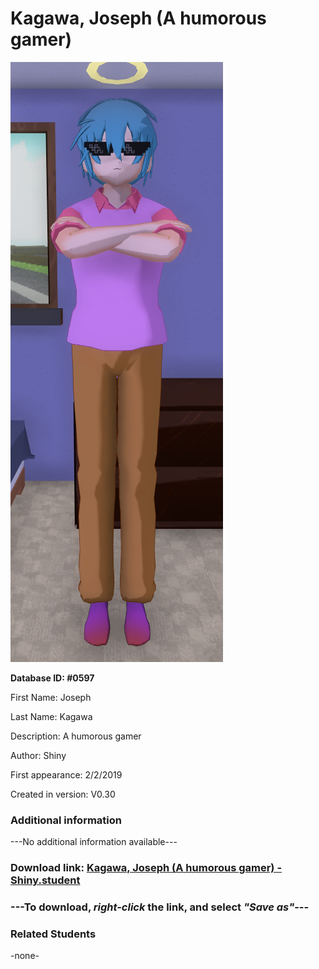 # Kagawa, Joseph (A humorous gamer)

<img src="../../Files/Images/Kagawa, Joseph (A humorous gamer).png" title="Kagawa, Joseph (A humorous gamer) - Shiny">

**Database ID: #0597**

First Name: Joseph

Last Name: Kagawa

Description: A humorous gamer

Author: Shiny

First appearance: 2/2/2019

Created in version: V0.30

### Additional information

---No additional information available---

### Download link: <a href="https://raw.githubusercontent.com/Arbiter1223/Daigaku-Gurashi-Custom-Students/master/Files/Student%20Files/Kagawa%2C%20Joseph%20(A%20humorous%20gamer)%20-%20Shiny.student">Kagawa, Joseph (A humorous gamer) - Shiny.student</a>

### ---**To download, _right-click_ the link, and select _"Save as"_**---

### Related Students

-none-
